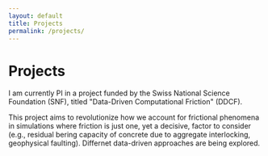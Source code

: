 ```yaml
---
layout: default
title: Projects
permalink: /projects/
---
```


# Projects

I am currently PI in a project funded by the Swiss National Science Foundation (SNF), titled "Data-Driven Computational Friction" (DDCF). 

This project aims to revolutionize how we account for frictional phenomena in simulations where friction is just one, yet a decisive, factor to consider (e.g., residual bering capacity of concrete due to aggregate interlocking, geophysical faulting). Differnet data-driven approaches are being explored.
